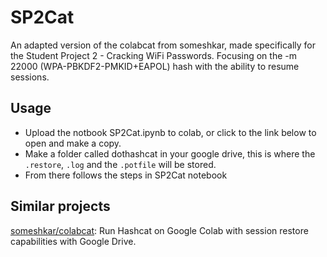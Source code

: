 # SP2Cat
An adapted version of the colabcat from someshkar, made specifically for the Student Project 2 - Cracking WiFi Passwords. Focusing on the -m 22000 (WPA-PBKDF2-PMKID+EAPOL) hash with the ability to resume sessions.


## Usage

* Upload the notbook SP2Cat.ipynb to colab, or click to the link below to open and make a copy.
* Make a folder called dothashcat in your google drive, this is where the <code>.restore</code>, <code>.log</code> and the <code>.potfile</code> will be stored.
* From there follows the steps in SP2Cat notebook 

## Similar projects
[someshkar/colabcat](https://github.com/someshkar/colabcat): Run Hashcat on Google Colab with session restore capabilities with Google Drive.
